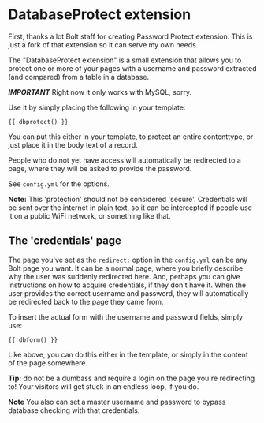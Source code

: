 DatabaseProtect extension
=========================

First, thanks a lot Bolt staff for creating Password Protect extension.
This is just a fork of that extension so it can serve my own needs.

The "DatabaseProtect extension" is a small extension that allows you to 
protect one or more of your pages with a username and password extracted (and compared) from a table in a database.

***IMPORTANT*** Right now it only works with MySQL, sorry.

Use it by simply placing the following in your template:

    {{ dbprotect() }}

You can put this either in your template, to protect an entire contenttype, or just
place it in the body text of a record.

People who do not yet have access will automatically be redirected to a
page, where they will be asked to provide the password.

See `config.yml` for the options.

**Note:** This 'protection' should not be considered 'secure'. Credentials will be sent
over the internet in plain text, so it can be intercepted if people use it on a
public WiFi network, or something like that.

The 'credentials' page
-------------------
The page you've set as the `redirect:` option in the `config.yml` can be any Bolt
page you want. It can be a normal page, where you briefly describe why the user was
suddenly redirected here. And, perhaps you can give instructions on how to acquire
credentials, if they don't have it. When the user provides the correct username and password,
they will automatically be redirected back to the page they came from.

To insert the actual form with the username and password fields, simply use:

    {{ dbform() }}

Like above, you can do this either in the template, or simply in the content of
the page somewhere.

**Tip:** do not be a dumbass and require a login on the page you're redirecting to!
Your visitors will get stuck in an endless loop, if you do.

**Note** You also can set a master username and password to bypass database checking with that credentials.
